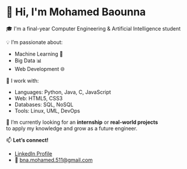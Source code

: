 # 👋 Hi, I'm Mohamed Baounna

🎓 I'm a final-year Computer Engineering & Artificial Intelligence student  


💡 I’m passionate about:
- Machine Learning 🤖
- Big Data 📊
- Web Development 🌐

🔧 I work with:
- Languages: Python, Java, C, JavaScript
- Web: HTML5, CSS3
- Databases: SQL, NoSQL
- Tools: Linux, UML, DevOps

🚀 I’m currently looking for an **internship** or **real-world projects**  
to apply my knowledge and grow as a future engineer.

📫 **Let’s connect!**
- [LinkedIn Profile](https://www.linkedin.com/in/mohamed-baounna-135b5036a/)  
- 📩 bna.mohamed.511@gmail.com
